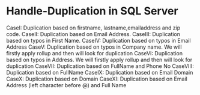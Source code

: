 # Handle-Duplication in SQL Server

CaseI: Duplication based on firstname, lastname,emailaddress and zip code.
CaseII: Duplication based on Email Address.
CaseIII: Duplication based on typos in First Name.
CaseIV: Duplication based on typos in Email Address
CaseV: Duplication based on typos in Company name. We will firstly
apply rollup and then will look for duplication
CaseVI: Duplication based on typos in Address. We will firstly
apply rollup and then will look for duplication
CaseVII: Duplication based on FullName and Phone No
CaseVIII: Duplication based on FullName
CaseIX: Duplication based on Email Domain
CaseX: Duplication based on Domain
CaseXI: Duplication based on Email Address (left character before @) 
and Full Name
